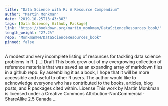 ```yaml
---
title: "Data Science with R: A Resource Compendium"
author: "Martin Monkman"
date: "2019-10-25T13:43:30Z"
tags: [Data Science, Github, Package]
link: "https://bookdown.org/martin_monkman/DataScienceResources_book/"
length_weight: "27.2%"
repo: "MonkmanMH/DataScienceResources_book"
pinned: false
---
```


A modest and very incomplete listing of resources for tackling data science problems in R. [...] Draft This book grew out of my evergrowing collection of reference materials that was saved as an expanding array of markdown files in a github repo. By assembling it as a book, I hope that it will be more accessible and useful to other R users. The author would like to acknowledge everyone who has contributed to the books, articles, blog posts, and R packages cited within. License This work by Martin Monkman is licensed under a Creative Commons Attribution-NonCommercial-ShareAlike 2.5 Canada ...
